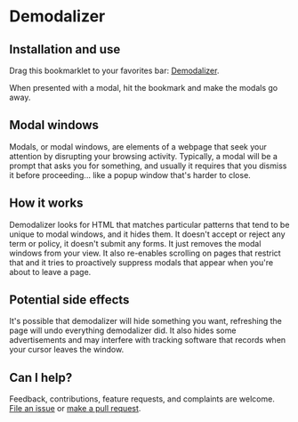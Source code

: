 # Demodalizer

## Installation and use

<div id="installation"><p>Drag this bookmarklet to your favorites bar: <a href="javascript:var modalSelectors=[&quot;._5hn6&quot;,&quot;div#onetrust-consent-sdk&quot;,&quot;div[class*='intromercial' i]&quot;,&quot;div[class*='modal' i]&quot;,&quot;div[data-test-id*='Modal' i]&quot;,&quot;div[class*='flyout' i]&quot;,&quot;div[class*='paywall' i]&quot;,&quot;div[class*='_pendo' i]&quot;,&quot;div[class*='popup' i]&quot;,&quot;div[class*='pop-up' i]&quot;,&quot;div[class*='pop_up' i]&quot;,&quot;div[class*='popmake' i]&quot;,&quot;div[role*='dialog' i]&quot;,&quot;div.tp-active&quot;,&quot;div.js-consent-banner&quot;,&quot;div.cookie-consent&quot;,&quot;iframe[title*=modal] i&quot;,&quot;#fortress-paywall-container-root&quot;,&quot;#paywall&quot;],commonAdSelectors=[&quot;.advertisement&quot;,&quot;.adtop&quot;],s=[].concat(modalSelectors,commonAdSelectors);document.querySelectorAll(s.join(&quot;,&quot;)).forEach(o=>{o.style.setProperty(&quot;display&quot;,&quot;none&quot;,&quot;important&quot;)}),document.querySelectorAll(&quot;html,body&quot;).forEach(o=>{o.style.setProperty(&quot;overflow&quot;,&quot;auto&quot;,&quot;important&quot;)}),document.onblur=function(){return!1};">Demodalizer</a>.</p></div>

When presented with a modal, hit the bookmark and make the modals go away.

## Modal windows

Modals, or modal windows, are elements of a webpage that seek your attention by disrupting your browsing activity. Typically, a modal will be a prompt that asks you for something, and usually it requires that you dismiss it before proceeding... like a popup window that's harder to close.

## How it works

Demodalizer looks for HTML that matches particular patterns that tend to be unique to modal windows, and it hides them. It doesn't accept or reject any term or policy, it doesn't submit any forms. It just removes the modal windows from your view. It also re-enables scrolling on pages that restrict that and it tries to proactively suppress modals that appear when you're about to leave a page.

## Potential side effects

It's possible that demodalizer will hide something you want, refreshing the page will undo everything demodalizer did. It also hides some advertisements and may interfere with tracking software that records when your cursor leaves the window.

## Can I help?

Feedback, contributions, feature requests, and complaints are welcome.  [File an issue](https://github.com/johnpennypacker/demodalizer/issues) or [make a pull request](https://github.com/johnpennypacker/demodalizer/pulls).

